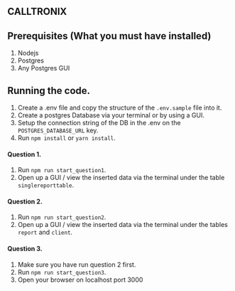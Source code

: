 ## CALLTRONIX

## Prerequisites (What you must have installed)
1. Nodejs
2. Postgres
3. Any Postgres GUI

## Running the code.
1. Create a .env file and copy the structure of the `.env.sample` file into it.
2. Create a postgres Database via your terminal or by using a GUI.
4. Setup the connection string of the DB in the .env on the `POSTGRES_DATABASE_URL` key.
3. Run `npm install` or `yarn install`.

####  Question 1.
1. Run `npm run start_question1`.
2. Open up a GUI / view the inserted data via the terminal under the table `singlereporttable`.

#### Question 2.
1. Run `npm run start_question2`.
2. Open up a GUI / view the inserted data via the terminal under the tables `report` and `client`.


#### Question 3.
1. Make sure you have run question 2 first.
2. Run `npm run start_question3`.
3. Open your browser on localhost port 3000
